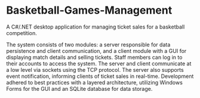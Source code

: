 # Basketball-Games-Management

A C#/.NET desktop application for managing ticket sales for a basketball competition. 

The system consists of two modules: a server responsible for data persistence and client communication, and a client module with a GUI for displaying match details and selling tickets. Staff members can log in to their accounts to access the system. The server and client communicate at a low level via sockets using the TCP protocol. The server also supports event notification, informing clients of ticket sales in real-time. Development adhered to best practices with a layered architecture, utilizing Windows Forms for the GUI and an SQLite database for data storage.
